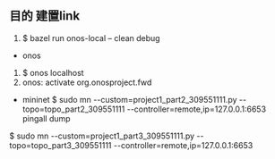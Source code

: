  

## 目的 建置link

1. $ bazel run onos-local – clean debug

* onos
1. $ onos localhost
2. onos: activate org.onosproject.fwd


* mininet
$ sudo mn --custom=project1_part2_309551111.py --topo=topo_part2_309551111 --controller=remote,ip=127.0.0.1:6653
pingall
dump

$ sudo mn --custom=project1_part3_309551111.py --topo=topo_part3_309551111 --controller=remote,ip=127.0.0.1:6653
